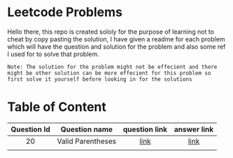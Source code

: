 # Leetcode Problems

Hello there, this repo is created sololy for the purpose of learning not to cheat by copy pasting the solution, I have given a readme for each problem which will have the question and solution for the problem and also some ref I used for to solve that problem.

    Note: The solution for the problem might not be effecient and there might be other solution can be more effecient for this problem so first solve it yourself before looking in for the solutions

# Table of Content

| Question Id |   Question name   |                      question link                       |  answer link  |
| :---------: | :---------------: | :------------------------------------------------------: | :-----------: |
|     20      | Valid Parentheses | [link](https://leetcode.com/problems/valid_parentheses/) | [link](./20/) |
|             |                   |                                                          |               |
